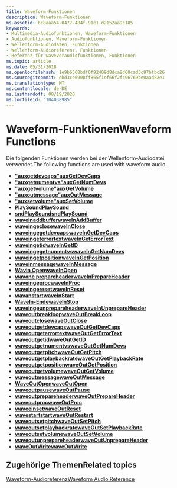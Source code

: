 ```yaml
---
title: Waveform-Funktionen
description: Waveform-Funktionen
ms.assetid: 6c8aaa54-0477-484f-91e1-d2152aa9c185
keywords:
- Multimedia-Audiofunktionen, Waveform-Funktionen
- Audiofunktionen, Waveform-Funktionen
- Wellenform-Audiodaten, Funktionen
- Wellenform-Audioreferenz, Funktionen
- Referenz für wavevoraudiofunktionen, Funktionen
ms.topic: article
ms.date: 05/31/2018
ms.openlocfilehash: 1e9b6568bdf0f92409d8dca8d68cad3c97bfbc26
ms.sourcegitcommit: ebd3ce6908ff865f1ef66f2fc96769be0aad82e1
ms.translationtype: MT
ms.contentlocale: de-DE
ms.lasthandoff: 08/19/2020
ms.locfileid: "104038985"
---
```

# <a name="waveform-functions"></a><span data-ttu-id="f9fdf-108">Waveform-Funktionen</span><span class="sxs-lookup"><span data-stu-id="f9fdf-108">Waveform Functions</span></span>

<span data-ttu-id="f9fdf-109">Die folgenden Funktionen werden bei der Wellenform-Audiodatei verwendet.</span><span class="sxs-lookup"><span data-stu-id="f9fdf-109">The following functions are used with waveform audio.</span></span>

-   [<span data-ttu-id="f9fdf-110">**"auxgetdevcaps"**</span><span class="sxs-lookup"><span data-stu-id="f9fdf-110">**auxGetDevCaps**</span></span>](/windows/win32/api/mmeapi/nf-mmeapi-auxgetdevcaps)
-   [<span data-ttu-id="f9fdf-111">**"auxgetnumentvs"**</span><span class="sxs-lookup"><span data-stu-id="f9fdf-111">**auxGetNumDevs**</span></span>](/windows/win32/api/mmeapi/nf-mmeapi-auxgetnumdevs)
-   [<span data-ttu-id="f9fdf-112">**"auxgetvolume"**</span><span class="sxs-lookup"><span data-stu-id="f9fdf-112">**auxGetVolume**</span></span>](/windows/win32/api/mmeapi/nf-mmeapi-auxgetvolume)
-   [<span data-ttu-id="f9fdf-113">**"auxoutmessage"**</span><span class="sxs-lookup"><span data-stu-id="f9fdf-113">**auxOutMessage**</span></span>](/windows/win32/api/mmeapi/nf-mmeapi-auxoutmessage)
-   [<span data-ttu-id="f9fdf-114">**"auxsetvolume"**</span><span class="sxs-lookup"><span data-stu-id="f9fdf-114">**auxSetVolume**</span></span>](/windows/win32/api/mmeapi/nf-mmeapi-auxsetvolume)
-   <span data-ttu-id="f9fdf-115">[**PlaySound**](/previous-versions//dd743680(v=vs.85))</span><span class="sxs-lookup"><span data-stu-id="f9fdf-115">[**PlaySound**](/previous-versions//dd743680(v=vs.85))</span></span>
-   <span data-ttu-id="f9fdf-116">[**sndPlaySound**](/previous-versions//dd798676(v=vs.85))</span><span class="sxs-lookup"><span data-stu-id="f9fdf-116">[**sndPlaySound**](/previous-versions//dd798676(v=vs.85))</span></span>
-   [<span data-ttu-id="f9fdf-117">**waveinaddbuffer**</span><span class="sxs-lookup"><span data-stu-id="f9fdf-117">**waveInAddBuffer**</span></span>](/windows/win32/api/mmeapi/nf-mmeapi-waveinaddbuffer)
-   [<span data-ttu-id="f9fdf-118">**waveingeclose**</span><span class="sxs-lookup"><span data-stu-id="f9fdf-118">**waveInClose**</span></span>](/windows/win32/api/mmeapi/nf-mmeapi-waveinclose)
-   [<span data-ttu-id="f9fdf-119">**waveingegetdevcaps**</span><span class="sxs-lookup"><span data-stu-id="f9fdf-119">**waveInGetDevCaps**</span></span>](/windows/win32/api/mmeapi/nf-mmeapi-waveingetdevcaps)
-   [<span data-ttu-id="f9fdf-120">**waveingeterrortext**</span><span class="sxs-lookup"><span data-stu-id="f9fdf-120">**waveInGetErrorText**</span></span>](/windows/win32/api/mmeapi/nf-mmeapi-waveingeterrortext)
-   [<span data-ttu-id="f9fdf-121">**waveingetid**</span><span class="sxs-lookup"><span data-stu-id="f9fdf-121">**waveInGetID**</span></span>](/windows/win32/api/mmeapi/nf-mmeapi-waveingetid)
-   [<span data-ttu-id="f9fdf-122">**waveingegetnumentvs**</span><span class="sxs-lookup"><span data-stu-id="f9fdf-122">**waveInGetNumDevs**</span></span>](/windows/win32/api/mmeapi/nf-mmeapi-waveingetnumdevs)
-   [<span data-ttu-id="f9fdf-123">**waveingetposition**</span><span class="sxs-lookup"><span data-stu-id="f9fdf-123">**waveInGetPosition**</span></span>](/windows/win32/api/mmeapi/nf-mmeapi-waveingetposition)
-   [<span data-ttu-id="f9fdf-124">**waveinmessage**</span><span class="sxs-lookup"><span data-stu-id="f9fdf-124">**waveInMessage**</span></span>](/windows/win32/api/mmeapi/nf-mmeapi-waveinmessage)
-   [<span data-ttu-id="f9fdf-125">**Wavin Open**</span><span class="sxs-lookup"><span data-stu-id="f9fdf-125">**waveInOpen**</span></span>](/windows/win32/api/mmeapi/nf-mmeapi-waveinopen)
-   [<span data-ttu-id="f9fdf-126">**wavone prepareheader**</span><span class="sxs-lookup"><span data-stu-id="f9fdf-126">**waveInPrepareHeader**</span></span>](/windows/win32/api/mmeapi/nf-mmeapi-waveinprepareheader)
-   <span data-ttu-id="f9fdf-127">[**waveingeproc**](/previous-versions//dd743849(v=vs.85))</span><span class="sxs-lookup"><span data-stu-id="f9fdf-127">[**waveInProc**](/previous-versions//dd743849(v=vs.85))</span></span>
-   [<span data-ttu-id="f9fdf-128">**waveingereset**</span><span class="sxs-lookup"><span data-stu-id="f9fdf-128">**waveInReset**</span></span>](/windows/win32/api/mmeapi/nf-mmeapi-waveinreset)
-   [<span data-ttu-id="f9fdf-129">**wavanstart**</span><span class="sxs-lookup"><span data-stu-id="f9fdf-129">**waveInStart**</span></span>](/windows/win32/api/mmeapi/nf-mmeapi-waveinstart)
-   [<span data-ttu-id="f9fdf-130">**WaveIn-Ende**</span><span class="sxs-lookup"><span data-stu-id="f9fdf-130">**waveInStop**</span></span>](/windows/win32/api/mmeapi/nf-mmeapi-waveinstop)
-   [<span data-ttu-id="f9fdf-131">**waveingeunprepareheader**</span><span class="sxs-lookup"><span data-stu-id="f9fdf-131">**waveInUnprepareHeader**</span></span>](/windows/win32/api/mmeapi/nf-mmeapi-waveinunprepareheader)
-   [<span data-ttu-id="f9fdf-132">**waveoutbreakloop**</span><span class="sxs-lookup"><span data-stu-id="f9fdf-132">**waveOutBreakLoop**</span></span>](/windows/win32/api/mmeapi/nf-mmeapi-waveoutbreakloop)
-   [<span data-ttu-id="f9fdf-133">**waveoutclose**</span><span class="sxs-lookup"><span data-stu-id="f9fdf-133">**waveOutClose**</span></span>](/windows/win32/api/mmeapi/nf-mmeapi-waveoutclose)
-   [<span data-ttu-id="f9fdf-134">**waveoutgetdevcaps**</span><span class="sxs-lookup"><span data-stu-id="f9fdf-134">**waveOutGetDevCaps**</span></span>](/windows/win32/api/mmeapi/nf-mmeapi-waveoutgetdevcaps)
-   [<span data-ttu-id="f9fdf-135">**waveoutgeterrortext**</span><span class="sxs-lookup"><span data-stu-id="f9fdf-135">**waveOutGetErrorText**</span></span>](/windows/win32/api/mmeapi/nf-mmeapi-waveoutgeterrortext)
-   [<span data-ttu-id="f9fdf-136">**waveoutgetid**</span><span class="sxs-lookup"><span data-stu-id="f9fdf-136">**waveOutGetID**</span></span>](/windows/win32/api/mmeapi/nf-mmeapi-waveoutgetid)
-   [<span data-ttu-id="f9fdf-137">**waveoutgetnumentvs**</span><span class="sxs-lookup"><span data-stu-id="f9fdf-137">**waveOutGetNumDevs**</span></span>](/windows/win32/api/mmeapi/nf-mmeapi-waveoutgetnumdevs)
-   [<span data-ttu-id="f9fdf-138">**waveoutgetpitch**</span><span class="sxs-lookup"><span data-stu-id="f9fdf-138">**waveOutGetPitch**</span></span>](/windows/win32/api/mmeapi/nf-mmeapi-waveoutgetpitch)
-   [<span data-ttu-id="f9fdf-139">**waveoutgetplaybackrate**</span><span class="sxs-lookup"><span data-stu-id="f9fdf-139">**waveOutGetPlaybackRate**</span></span>](/windows/win32/api/mmeapi/nf-mmeapi-waveoutgetplaybackrate)
-   [<span data-ttu-id="f9fdf-140">**waveoutgetposition**</span><span class="sxs-lookup"><span data-stu-id="f9fdf-140">**waveOutGetPosition**</span></span>](/windows/win32/api/mmeapi/nf-mmeapi-waveoutgetposition)
-   [<span data-ttu-id="f9fdf-141">**waveoutgetvolume**</span><span class="sxs-lookup"><span data-stu-id="f9fdf-141">**waveOutGetVolume**</span></span>](/windows/win32/api/mmeapi/nf-mmeapi-waveoutgetvolume)
-   [<span data-ttu-id="f9fdf-142">**waveoutmessage**</span><span class="sxs-lookup"><span data-stu-id="f9fdf-142">**waveOutMessage**</span></span>](/windows/win32/api/mmeapi/nf-mmeapi-waveoutmessage)
-   [<span data-ttu-id="f9fdf-143">**WaveOutOpen**</span><span class="sxs-lookup"><span data-stu-id="f9fdf-143">**waveOutOpen**</span></span>](/windows/win32/api/mmeapi/nf-mmeapi-waveoutopen)
-   [<span data-ttu-id="f9fdf-144">**waveoutpause**</span><span class="sxs-lookup"><span data-stu-id="f9fdf-144">**waveOutPause**</span></span>](/windows/win32/api/mmeapi/nf-mmeapi-waveoutpause)
-   [<span data-ttu-id="f9fdf-145">**waveoutprepareheader**</span><span class="sxs-lookup"><span data-stu-id="f9fdf-145">**waveOutPrepareHeader**</span></span>](/windows/win32/api/mmeapi/nf-mmeapi-waveoutprepareheader)
-   <span data-ttu-id="f9fdf-146">[**waveoutproc**](/previous-versions//dd743869(v=vs.85))</span><span class="sxs-lookup"><span data-stu-id="f9fdf-146">[**waveOutProc**](/previous-versions//dd743869(v=vs.85))</span></span>
-   [<span data-ttu-id="f9fdf-147">**waveeinset**</span><span class="sxs-lookup"><span data-stu-id="f9fdf-147">**waveOutReset**</span></span>](/windows/win32/api/mmeapi/nf-mmeapi-waveoutreset)
-   [<span data-ttu-id="f9fdf-148">**wavestartstart**</span><span class="sxs-lookup"><span data-stu-id="f9fdf-148">**waveOutRestart**</span></span>](/windows/win32/api/mmeapi/nf-mmeapi-waveoutrestart)
-   [<span data-ttu-id="f9fdf-149">**waveoutsetpitch**</span><span class="sxs-lookup"><span data-stu-id="f9fdf-149">**waveOutSetPitch**</span></span>](/windows/win32/api/mmeapi/nf-mmeapi-waveoutsetpitch)
-   [<span data-ttu-id="f9fdf-150">**waveoutsetplaybackrate**</span><span class="sxs-lookup"><span data-stu-id="f9fdf-150">**waveOutSetPlaybackRate**</span></span>](/windows/win32/api/mmeapi/nf-mmeapi-waveoutsetplaybackrate)
-   [<span data-ttu-id="f9fdf-151">**waveoutsetvolume**</span><span class="sxs-lookup"><span data-stu-id="f9fdf-151">**waveOutSetVolume**</span></span>](/windows/win32/api/mmeapi/nf-mmeapi-waveoutsetvolume)
-   [<span data-ttu-id="f9fdf-152">**waveoutunprepareheader**</span><span class="sxs-lookup"><span data-stu-id="f9fdf-152">**waveOutUnprepareHeader**</span></span>](/windows/win32/api/mmeapi/nf-mmeapi-waveoutunprepareheader)
-   [<span data-ttu-id="f9fdf-153">**waveOutWrite**</span><span class="sxs-lookup"><span data-stu-id="f9fdf-153">**waveOutWrite**</span></span>](/windows/win32/api/mmeapi/nf-mmeapi-waveoutwrite)

## <a name="related-topics"></a><span data-ttu-id="f9fdf-154">Zugehörige Themen</span><span class="sxs-lookup"><span data-stu-id="f9fdf-154">Related topics</span></span>

<dl> <dt>

[<span data-ttu-id="f9fdf-155">Waveform-Audioreferenz</span><span class="sxs-lookup"><span data-stu-id="f9fdf-155">Waveform Audio Reference</span></span>](waveform-audio-reference.md)
</dt> </dl>

 

 